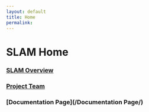 ```yaml
---
layout: default
title: Home
permalink:
---
```


# SLAM Home
### [SLAM Overview](/slamoverview/)

### [Project Team](/projectteam/)

### [Documentation Page](/Documentation Page/)
